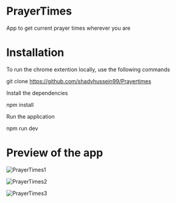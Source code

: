 # PrayerTimes
App to get current prayer times wherever you are

# Installation
To run the chrome extention locally, use the following commands

git clone https://github.com/shadyhussein99/Prayertimes

Install the dependencies

npm install

Run the application

npm run dev

# Preview of the app

![PrayerTimes1](https://user-images.githubusercontent.com/123125924/225953849-02510f6b-c057-4f9c-b3ec-b2d62c570059.PNG)

![PrayerTimes2](https://user-images.githubusercontent.com/123125924/225954371-1f8426a5-8854-435f-9e41-c8814873b674.PNG)

![PrayerTimes3](https://user-images.githubusercontent.com/123125924/225956038-e166717f-ce58-47d9-8da8-6b4d416b9ec5.PNG)
